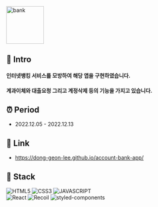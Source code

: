<img width="100" height="100" alt="bank" src="https://user-images.githubusercontent.com/69576865/207539786-4203251e-7665-4726-a441-05633f692ab1.png">

## :mag_right: Intro
#### 인터넷뱅킹 서비스를 모방하여 해당 앱을 구현하였습니다.
#### 계과이체와 대출요청 그리고 계정삭제 등의 기능을 가지고 있습니다.
    
## :alarm_clock: Period
- 2022.12.05 - 2022.12.13

## :link: Link
- https://dong-geon-lee.github.io/account-bank-app/

## :seedling: Stack

![HTML5](https://img.shields.io/badge/HTML5-E34F26?style=for-the-badge&logo=HTML5&logoColor=fff)
![CSS3](https://img.shields.io/badge/CSS3-1572B6?style=for-the-badge&logo=CSS3&logoColor=fff)
![JAVASCRIPT](https://img.shields.io/badge/JavaScript-343a40?style=for-the-badge&logo=JavaScript&logoColor=F7DF1E)  
![React](https://img.shields.io/badge/React-444444?style=for-the-badge&logo=React)
![Recoil](https://img.shields.io/badge/Recoil-00A4DC?style=for-the-badge&logo=Relay&logoColor=fff)
![styled-components](https://img.shields.io/badge/styled--Components-DB7093?style=for-the-badge&logo=styled-components&logoColor=fff)


